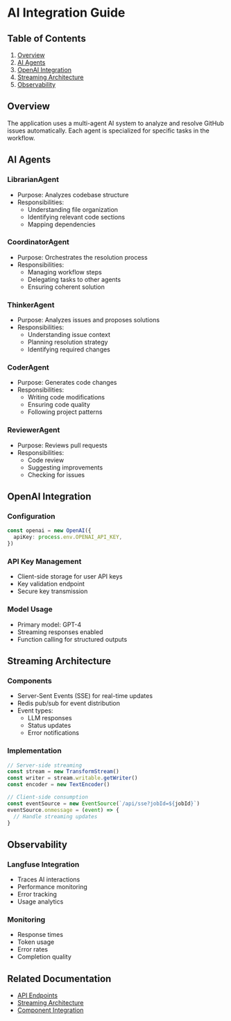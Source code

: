 # AI Integration Guide

## Table of Contents

1. [Overview](#overview)
2. [AI Agents](#ai-agents)
3. [OpenAI Integration](#openai-integration)
4. [Streaming Architecture](#streaming-architecture)
5. [Observability](#observability)

## Overview

The application uses a multi-agent AI system to analyze and resolve GitHub issues automatically. Each agent is specialized for specific tasks in the workflow.

## AI Agents

### LibrarianAgent

- Purpose: Analyzes codebase structure
- Responsibilities:
  - Understanding file organization
  - Identifying relevant code sections
  - Mapping dependencies

### CoordinatorAgent

- Purpose: Orchestrates the resolution process
- Responsibilities:
  - Managing workflow steps
  - Delegating tasks to other agents
  - Ensuring coherent solution

### ThinkerAgent

- Purpose: Analyzes issues and proposes solutions
- Responsibilities:
  - Understanding issue context
  - Planning resolution strategy
  - Identifying required changes

### CoderAgent

- Purpose: Generates code changes
- Responsibilities:
  - Writing code modifications
  - Ensuring code quality
  - Following project patterns

### ReviewerAgent

- Purpose: Reviews pull requests
- Responsibilities:
  - Code review
  - Suggesting improvements
  - Checking for issues

## OpenAI Integration

### Configuration

```typescript
const openai = new OpenAI({
  apiKey: process.env.OPENAI_API_KEY,
})
```

### API Key Management

- Client-side storage for user API keys
- Key validation endpoint
- Secure key transmission

### Model Usage

- Primary model: GPT-4
- Streaming responses enabled
- Function calling for structured outputs

## Streaming Architecture

### Components

- Server-Sent Events (SSE) for real-time updates
- Redis pub/sub for event distribution
- Event types:
  - LLM responses
  - Status updates
  - Error notifications

### Implementation

```typescript
// Server-side streaming
const stream = new TransformStream()
const writer = stream.writable.getWriter()
const encoder = new TextEncoder()

// Client-side consumption
const eventSource = new EventSource(`/api/sse?jobId=${jobId}`)
eventSource.onmessage = (event) => {
  // Handle streaming updates
}
```

## Observability

### Langfuse Integration

- Traces AI interactions
- Performance monitoring
- Error tracking
- Usage analytics

### Monitoring

- Response times
- Token usage
- Error rates
- Completion quality

## Related Documentation

- [API Endpoints](../api/ai.md)
- [Streaming Architecture](streaming-architecture.md)
- [Component Integration](../components/ai-components.md)
